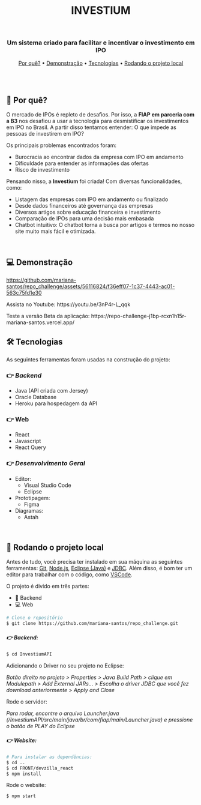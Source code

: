<div align="center">
  <h1>INVESTIUM</h1>
</div>

<br>

<h3 align="center">Um sistema criado para facilitar e incentivar o investimento em IPO </h3>

<p align="center">
  <a href="#-por-quê">Por quê?</a> •
  <a href="#-demonstracao">Demonstração</a> •
  <a href="#-tecnologias">Tecnologias</a> •
  <a href="#-como-usar">Rodando o projeto local</a>
</p>

<br><br>

<h2>🧐 Por quê?</h2>
<p>O mercado de IPOs é repleto de desafios. Por isso, a <strong>FIAP em parceria com a B3</strong> nos desafiou a usar a tecnologia para desmistificar os investimentos em IPO no Brasil. 
  A partir disso tentamos entender: O que impede as pessoas de investirem em IPO?</p>
<p>Os principais problemas encontrados foram:</p>
<ul>
  <li>Burocracia ao encontrar dados da empresa com IPO em andamento</li>
  <li>Dificuldade para entender as informações das ofertas</li>
  <li>Risco de investimento</li>
</ul>
<p>Pensando nisso, a <strong>Investium</strong> foi criada! Com diversas funcionalidades, como: </p>
<ul>
  <li>Listagem das empresas com IPO em andamento ou finalizado</li>
  <li>Desde dados financeiros até governança das empresas</li>
  <li>Diversos artigos sobre educação financeira e investimento</li>
  <li>Comparação de IPOs para uma decisão mais embasada</li>
  <li>Chatbot intuitivo: O chatbot torna a busca por artigos e termos no nosso site muito mais fácil e otimizada.</li>
</ul>

<br>

<h2>💻 Demonstração</h2>

https://github.com/mariana-santos/repo_challenge/assets/56116824/f36eff07-1c37-4443-ac01-563c75fd1e30
<p>Assista no Youtube: https://youtu.be/3nP4r-L_qqk</p>
<p>Teste a versão Beta da aplicação: https://repo-challenge-j1bp-rcxn1h15r-mariana-santos.vercel.app/</p>

<h2>🛠 Tecnologias</h2>
As seguintes ferramentas foram usadas na construção do projeto:

### 👉 **_Backend_**

- Java (API criada com Jersey)
- Oracle Database
- Heroku para hospedagem da API

### 👉 **Web**

- React
- Javascript
- React Query

### 👉 **_Desenvolvimento Geral_**

- Editor:
  - Visual Studio Code
  - Eclipse
- Prototipagem:
  - Figma
- Diagramas:
  - Astah

<br>

<h2>🚀 Rodando o projeto local</h2>

Antes de tudo, você precisa ter instalado em sua máquina as seguintes ferramentas:
[Git](https://git-scm.com), [Node.js](https://nodejs.org/en/), [Eclipse (Java)](https://www.oracle.com/java/technologies/downloads/) e [JDBC](https://www.oracle.com/database/technologies/appdev/jdbc-downloads.html). 
Além disso, é bom ter um editor para trabalhar com o código, como [VSCode](https://code.visualstudio.com/).

O projeto é divido em três partes:

- 🎲 Backend
- 💻 Web

```bash
# Clone o repositório
$ git clone https://github.com/mariana-santos/repo_challenge.git
```

##### 👉 **_Backend:_**

```bash
$ cd InvestiumAPI
```

Adicionando o Driver no seu projeto no Eclipse:

_Botão direito no projeto > Properties > Java Build Path > clique em Modulepath > Add External JARs… > Escolha o driver JDBC que você fez download anteriormente > Apply and Close_

Rode o servidor:

_Para rodar, encontre o arquivo Launcher.java (/InvestiumAPI/src/main/java/br/com/fiap/main/Launcher.java) e pressione o botão de *PLAY* do Eclipse_


##### 👉 **_Website:_**

```bash
# Para instalar as dependências:
$ cd ..
$ cd FRONT/devzilla_react
$ npm install
```

Rode o website:

```bash
$ npm start
```

<br><br>
